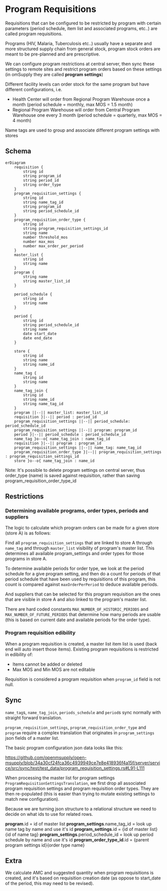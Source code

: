 # Program Requisitions

Requisitions that can be configured to be restricted by program with certain parameters (period schedule, item list and associated programs, etc..) are called program requisitions. 

Programs (HIV, Malaria, Tuberculosis etc..) usually have a separate and more structured supply chain from general stock, program stock orders are meant to be pre-planned and are prescriptive. 

We can configure program restrictions at central server, then sync these settings to remote sites and restrict program orders based on these settings (in omSupply they are called **program settings**)

Different facility levels can order stock for the same program but have different configurations, i.e.

* Health Center will order from Regional Program Warehouse once a month (period schedule = monthly, max MOS = 1.5 month)
* Regional Program Warehouse will order from Central Program Warehouse one every 3 month (period schedule = quarterly, max MOS = 4 month)

Name tags are used to group and associate different program settings with stores

## Schema

```mermaid
erDiagram
    requisition {
        string id
        string program_id
        string period_id
        string order_type
    }
    program_requisition_settings {
        string id
        string name_tag_id
        string program_id
        string period_schedule_id
    }
    program_requisition_order_type {
        string id
        string program_requisition_settings_id
        string name
        number threshold_mos
        number max_mos
        number max_order_per_period
    } 
    master_list {
        string id
        string name
    }
    program {
        string name
        string master_list_id
    }

    period_schedule {
        string id
        string name
    }

    period {
        string id
        string period_schedule_id
        string name
        date start_date
        date end_date
    }     

    store {
        string id
        string name
        string name_id
    }
    name_tag {
        string id
        string name
    }
    name_tag_join {
        string id
        string name_id
        string name_tag_id
    }
    program ||--|| master_list: master_list_id
    requisition }|--|| period : period_id
    program_requisition_settings ||--|| period_schedule: period_schedule_id
    program_requisition_settings ||--|| program: program_id
    period }|--|| period_schedule : period_schedule_id
    name_tag }o--o{ name_tag_join : name_tag_id
    requisition }|--|| program : program_id
    program_requisition_settings ||--|| name_tag: name_tag_id
    program_requisition_order_type }|--|| program_requisition_settings : program_requisition_settings_id
    store }o--o{ name_tag_join : name_id
```

Note: It's possible to delete program settings on central server, thus order_type (name) is saved against requisition, rather than saving program_requisition_order_type_id

## Restrictions

### Determining available programs, order types, periods and suppliers
The logic to calculate which program orders can be made for a given store (store A) is as follows:

Find all `program_requisition_settings` that are linked to store A through `name_tag` and through `master_list` visibility of program's master list. This determines all available program_settings and order types for those programs in store A.

To determine available periods for order type, we look at the period schedule for a give program setting, and then do a count for periods of that period schedule that have been used by requisitions of this program, this count is compared against `maxOrderPerPeriod` to deduce available periods.

And suppliers that can be selected for this program requisition are the ones that are visible in store A and also linked to the program's master list.

There are hard coded constants `MAX_NUMBER_OF_HISTORIC_PERIODS` and `MAX_NUMBER_OF_FUTURE_PERIODS` that determine how many periods are usable (this is based on current date and available periods for the order type).

### Program requisition edibility

When a program requisition is created, a master list item list is used (back end will auto insert those items). Existing program requisitions is restricted in edibility of:
* Items cannot be added or deleted
* Max MOS and Min MOS are not editable

Requisition is considered a program requisition when `program_id` field is not null.

## Sync

`name_tag`s, `name_tag_join`, `periods_schedule` and `period`s sync normally with straight forward translation.

`program_requisition_settings`, `program_requisition_order_type` and `program` require a complex translation that originates in `program_settings` json fields of a master list.


The basic program configuration json data looks like this: 

https://github.com/openmsupply/open-msupply/blob/34a30cf24fca36c4939949ce7e8e418936f4a15f/server/service/src/sync/test/test_data/program_requisition_settings.rs#L91-L111

When processing the master list for program settings `ProgramRequisitionSettingsTranslation`, we first drop all associated program requisition settings and program requisition order types. They are then re-populated (this is easier than trying to mutate existing settings to match new configuration).

Because we are turning json structure to a relational structure we need to decide on what ids to use for related rows.

**program**.id = id of master list
**program_settings**.name_tag_id = look up name tag by name and use it's id
**program_settings**.id = {id of master list}{id of name tag}
**program_settings**.period_schedule_id = look up period schedule by name and use it's id
**program_order_type_id**.id = {parent program settings id}{order type name}

## Extra

We calculate AMC and suggested quantity when program requisitions is created, and it's based on requisition creation date (as oppose to start_date of the period, this may need to be revised).
